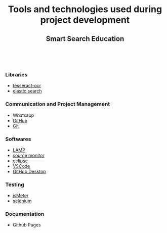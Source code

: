 <div align=center>
  <h1>Tools and technologies used during project development</h1>
  <h2>Smart Search Education</h2>
  <br />
</div><br /><br />

### Libraries

- [tesseract-ocr](https://github.com/tesseract-ocr)
- [elastic search](www.elastic.co/products/elasticsearch)

### Communication and Project Management

- Whatsapp
- [GitHub](https://github.com/NIIT-Software-Engineering/Jagrit-Vinit-Jeel-Mansi-Manoj)
- [Git](https://en.wikipedia.org/wiki/Git)


### Softwares

- [LAMP](https://en.wikipedia.org/wiki/LAMP_(software_bundle))
- [source monitor](http://www.campwoodsw.com/sourcemonitor.html)
- [eclipse](https://eclipse.org/)
- [VSCode](https://code.visualstudio.com)
- [GitHub Desktop](https://desktop.github.com/)

### Testing
- [jsMeter](jsmeter.info/)
- [selenium](docs.seleniumhq.org/)


### Documentation
- Github Pages

